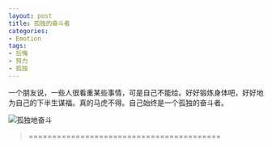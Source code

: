 ```yaml
---
layout: post
title: 孤独的奋斗者
categories:
- Emotion
tags:
- 后悔
- 努力
- 孤独
---
```


一个朋友说，一些人很看重某些事情，可是自己不能给。好好锻炼身体吧，好好地为自己的下半生谋福。真的马虎不得。自己始终是一个孤独的奋斗者。

![孤独地奋斗](http://i.imgur.com/VncAm.jpg)

> =========================================          
